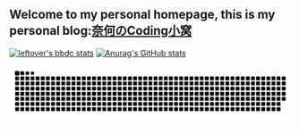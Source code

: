 ## Welcome to my personal homepage, this is my personal blog:[奈何のCoding小窝](https://naihemy.github.io/)
[![leftover's bbdc stats](https://stat.leftover.cn/bbdc?userId=559808843&nickname=naihe)](https://github.com/left0ver/github-bbdc-stat)
[![Anurag's GitHub stats](https://github-readme-stats.vercel.app/api?username=naiheMy&theme=blue-green)](https://github.com/anuraghazra/github-readme-stats)

<picture>
  <source media="(prefers-color-scheme: dark)" srcset="https://raw.githubusercontent.com/platane/platane/output/github-contribution-grid-snake-dark.svg">
  <source media="(prefers-color-scheme: light)" srcset="https://raw.githubusercontent.com/platane/platane/output/github-contribution-grid-snake.svg">
  <img alt="github contribution grid snake animation" src="https://raw.githubusercontent.com/platane/platane/output/github-contribution-grid-snake.svg">
</picture>
